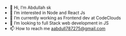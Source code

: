 - 👋 Hi, I’m Abdullah sk 
- 👀 I’m interested in Node and React Js 
- 🌱 I’m currently working as Frontend dev at CodeClouds
- 💞️ I’m looking to full Stack web development in JS
- 📫 How to reach me aabdull787275@gmail.com

<!---
Abdul7872/Abdul7872 is a ✨ special ✨ repository because its `README.md` (this file) appears on your GitHub profile.
You can click the Preview link to take a look at your changes.
--->
